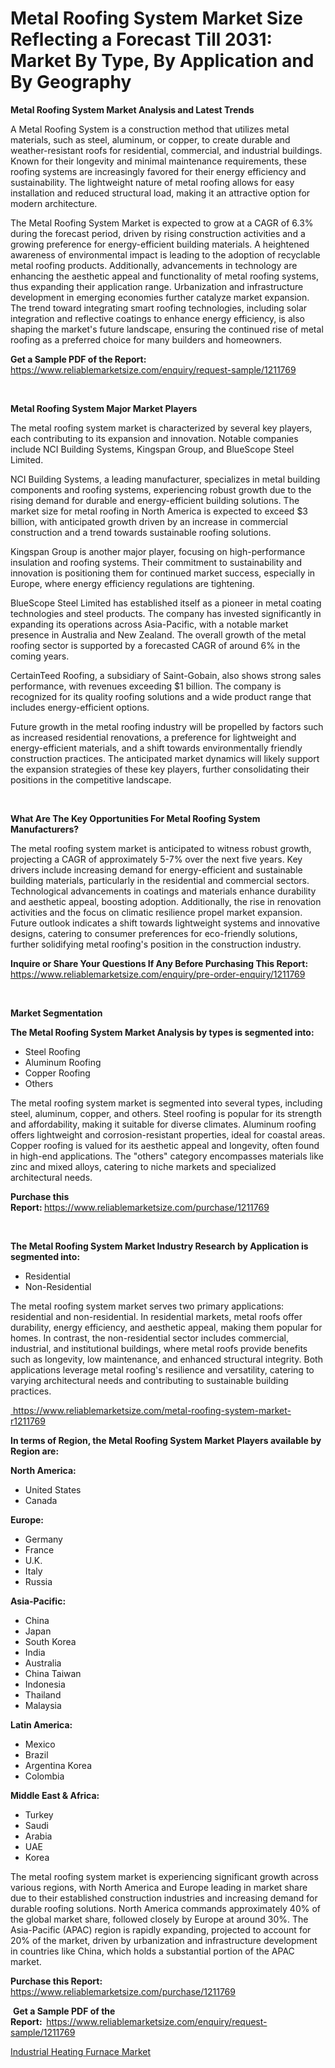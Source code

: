<p><h1>Metal Roofing System Market Size Reflecting a Forecast Till 2031: Market By Type, By Application and By Geography</h1></p><p><strong>Metal Roofing System Market Analysis and Latest Trends</strong></p>
<p><p>A Metal Roofing System is a construction method that utilizes metal materials, such as steel, aluminum, or copper, to create durable and weather-resistant roofs for residential, commercial, and industrial buildings. Known for their longevity and minimal maintenance requirements, these roofing systems are increasingly favored for their energy efficiency and sustainability. The lightweight nature of metal roofing allows for easy installation and reduced structural load, making it an attractive option for modern architecture.</p><p>The Metal Roofing System Market is expected to grow at a CAGR of 6.3% during the forecast period, driven by rising construction activities and a growing preference for energy-efficient building materials. A heightened awareness of environmental impact is leading to the adoption of recyclable metal roofing products. Additionally, advancements in technology are enhancing the aesthetic appeal and functionality of metal roofing systems, thus expanding their application range. Urbanization and infrastructure development in emerging economies further catalyze market expansion. The trend toward integrating smart roofing technologies, including solar integration and reflective coatings to enhance energy efficiency, is also shaping the market's future landscape, ensuring the continued rise of metal roofing as a preferred choice for many builders and homeowners.</p></p>
<p><strong>Get a Sample PDF of the Report:&nbsp;</strong> <a href="https://www.reliablemarketsize.com/enquiry/request-sample/1211769?utm_campaign=1996&utm_medium=2&utm_source=Github&utm_content=ia&utm_term=27122024&utm_id=metal-roofing-system">https://www.reliablemarketsize.com/enquiry/request-sample/1211769</a></p>
<p>&nbsp;</p>
<p><strong>Metal Roofing System Major Market Players</strong></p>
<p><p>The metal roofing system market is characterized by several key players, each contributing to its expansion and innovation. Notable companies include NCI Building Systems, Kingspan Group, and BlueScope Steel Limited.</p><p>NCI Building Systems, a leading manufacturer, specializes in metal building components and roofing systems, experiencing robust growth due to the rising demand for durable and energy-efficient building solutions. The market size for metal roofing in North America is expected to exceed $3 billion, with anticipated growth driven by an increase in commercial construction and a trend towards sustainable roofing solutions.</p><p>Kingspan Group is another major player, focusing on high-performance insulation and roofing systems. Their commitment to sustainability and innovation is positioning them for continued market success, especially in Europe, where energy efficiency regulations are tightening.</p><p>BlueScope Steel Limited has established itself as a pioneer in metal coating technologies and steel products. The company has invested significantly in expanding its operations across Asia-Pacific, with a notable market presence in Australia and New Zealand. The overall growth of the metal roofing sector is supported by a forecasted CAGR of around 6% in the coming years.</p><p>CertainTeed Roofing, a subsidiary of Saint-Gobain, also shows strong sales performance, with revenues exceeding $1 billion. The company is recognized for its quality roofing solutions and a wide product range that includes energy-efficient options.</p><p>Future growth in the metal roofing industry will be propelled by factors such as increased residential renovations, a preference for lightweight and energy-efficient materials, and a shift towards environmentally friendly construction practices. The anticipated market dynamics will likely support the expansion strategies of these key players, further consolidating their positions in the competitive landscape.</p></p>
<p>&nbsp;</p>
<p><strong>What Are The Key Opportunities For Metal Roofing System Manufacturers?</strong></p>
<p><p>The metal roofing system market is anticipated to witness robust growth, projecting a CAGR of approximately 5-7% over the next five years. Key drivers include increasing demand for energy-efficient and sustainable building materials, particularly in the residential and commercial sectors. Technological advancements in coatings and materials enhance durability and aesthetic appeal, boosting adoption. Additionally, the rise in renovation activities and the focus on climatic resilience propel market expansion. Future outlook indicates a shift towards lightweight systems and innovative designs, catering to consumer preferences for eco-friendly solutions, further solidifying metal roofing's position in the construction industry.</p></p>
<p><strong>Inquire or Share Your Questions If Any Before Purchasing This Report:</strong> <a href="https://www.reliablemarketsize.com/enquiry/pre-order-enquiry/1211769?utm_campaign=1996&utm_medium=2&utm_source=Github&utm_content=ia&utm_term=27122024&utm_id=metal-roofing-system">https://www.reliablemarketsize.com/enquiry/pre-order-enquiry/1211769</a></p>
<p>&nbsp;</p>
<p><strong>Market Segmentation</strong></p>
<p><strong>The Metal Roofing System Market Analysis by types is segmented into:</strong></p>
<p><ul><li>Steel Roofing</li><li>Aluminum Roofing</li><li>Copper Roofing</li><li>Others</li></ul></p>
<p><p>The metal roofing system market is segmented into several types, including steel, aluminum, copper, and others. Steel roofing is popular for its strength and affordability, making it suitable for diverse climates. Aluminum roofing offers lightweight and corrosion-resistant properties, ideal for coastal areas. Copper roofing is valued for its aesthetic appeal and longevity, often found in high-end applications. The "others" category encompasses materials like zinc and mixed alloys, catering to niche markets and specialized architectural needs.</p></p>
<p><strong>Purchase this Report:&nbsp;</strong><a href="https://www.reliablemarketsize.com/purchase/1211769?utm_campaign=1996&utm_medium=2&utm_source=Github&utm_content=ia&utm_term=27122024&utm_id=metal-roofing-system">https://www.reliablemarketsize.com/purchase/1211769</a></p>
<p>&nbsp;</p>
<p><strong>The Metal Roofing System Market Industry Research by Application is segmented into:</strong></p>
<p><ul><li>Residential</li><li>Non-Residential</li></ul></p>
<p><p>The metal roofing system market serves two primary applications: residential and non-residential. In residential markets, metal roofs offer durability, energy efficiency, and aesthetic appeal, making them popular for homes. In contrast, the non-residential sector includes commercial, industrial, and institutional buildings, where metal roofs provide benefits such as longevity, low maintenance, and enhanced structural integrity. Both applications leverage metal roofing's resilience and versatility, catering to varying architectural needs and contributing to sustainable building practices.</p></p>
<p><a href="https://www.reliablemarketsize.com/metal-roofing-system-market-r1211769?utm_campaign=1996&utm_medium=2&utm_source=Github&utm_content=ia&utm_term=27122024&utm_id=metal-roofing-system">&nbsp;https://www.reliablemarketsize.com/metal-roofing-system-market-r1211769</a></p>
<p><strong>In terms of Region, the Metal Roofing System Market Players available by Region are:</strong></p>
<p>
    <p> <strong> North America: </strong>
        <ul>
            <li>United States</li>
            <li>Canada</li>
        </ul>
        </p> 
    <p> <strong> Europe: </strong>
        <ul>
            <li>Germany</li>
            <li>France</li>
            <li>U.K.</li>
            <li>Italy</li>
            <li>Russia</li>
        </ul>
        </p> 
    <p> <strong> Asia-Pacific: </strong>
        <ul>
            <li>China</li>
            <li>Japan</li>
            <li>South Korea</li>
            <li>India</li>
            <li>Australia</li>
            <li>China Taiwan</li>
            <li>Indonesia</li>
            <li>Thailand</li>
            <li>Malaysia</li>
        </ul>
        </p> 
    <p> <strong> Latin America: </strong>
        <ul>
            <li>Mexico</li>
            <li>Brazil</li>
            <li>Argentina Korea</li>
            <li>Colombia</li>
        </ul>
        </p> 
    <p> <strong> Middle East & Africa: </strong>
        <ul>
            <li>Turkey</li>
            <li>Saudi</li>
            <li>Arabia</li>
            <li>UAE</li>
            <li>Korea</li>
        </ul>
    </p>
    </p>
<p><p>The metal roofing system market is experiencing significant growth across various regions, with North America and Europe leading in market share due to their established construction industries and increasing demand for durable roofing solutions. North America commands approximately 40% of the global market share, followed closely by Europe at around 30%. The Asia-Pacific (APAC) region is rapidly expanding, projected to account for 20% of the market, driven by urbanization and infrastructure development in countries like China, which holds a substantial portion of the APAC market.</p></p>
<p><strong>Purchase this Report: </strong><a href="https://www.reliablemarketsize.com/purchase/1211769?utm_campaign=1996&utm_medium=2&utm_source=Github&utm_content=ia&utm_term=27122024&utm_id=metal-roofing-system">https://www.reliablemarketsize.com/purchase/1211769</a></p>
<p>&nbsp;<strong>Get a Sample PDF of the Report:&nbsp;&nbsp;</strong><a href="https://www.reliablemarketsize.com/enquiry/request-sample/1211769?utm_campaign=1996&utm_medium=2&utm_source=Github&utm_content=ia&utm_term=27122024&utm_id=metal-roofing-system">https://www.reliablemarketsize.com/enquiry/request-sample/1211769</a></p>
<p><strong></strong></p>
<p><p><a href="https://github.com/XavierTyler76/Market-Research-Report-List-1/blob/main/industrial-heating-furnace-market.md?utm_campaign=1996&utm_medium=2&utm_source=Github&utm_content=ia&utm_term=27122024&utm_id=metal-roofing-system">Industrial Heating Furnace Market</a></p></p>
